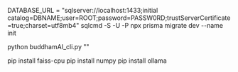 DATABASE_URL = "sqlserver://localhost:1433;initial catalog=DBNAME;user=ROOT;password=PASSW0RD;trustServerCertificate=true;charset=utf8mb4"
sqlcmd -S <ServerIP> -U <Username> -P <Password>
npx prisma migrate dev --name init

python buddhamAI_cli.py ""

pip install faiss-cpu
pip install numpy
pip install ollama